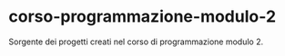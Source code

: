# corso-programmazione-modulo-2

Sorgente dei progetti creati nel corso di programmazione modulo 2.
